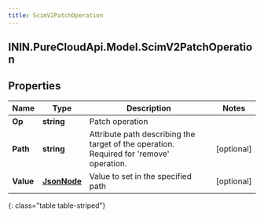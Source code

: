 ```yaml
---
title: ScimV2PatchOperation
---
```

## ININ.PureCloudApi.Model.ScimV2PatchOperation

## Properties

|Name | Type | Description | Notes|
|------------ | ------------- | ------------- | -------------|
| **Op** | **string** | Patch operation | |
| **Path** | **string** | Attribute path describing the target of the operation.  Required for &#39;remove&#39; operation. | [optional] |
| **Value** | [**JsonNode**](JsonNode.html) | Value to set in the specified path | [optional] |
{: class="table table-striped"}


